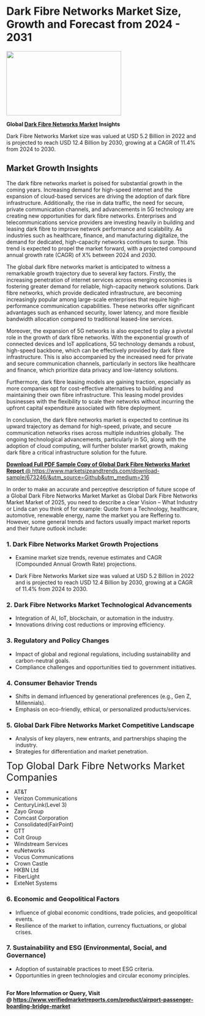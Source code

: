 <H1>Dark Fibre Networks Market Size, Growth and Forecast from 2024 - 2031</H1><img class="aligncenter size-medium wp-image-584254" src="https://thirdeyenews.in/wp-content/uploads/2024/09/Global-Market-Research-300x168.jpeg" alt="" width="300" height="168" /><p><strong>Global&nbsp;<a href="https://www.marketsizeandtrends.com/download-sample/673246/&amp;utm_source=Github&utm_medium=216">Dark Fibre Networks Market</a> Insights</strong></p><p>Dark Fibre Networks Market size was valued at USD 5.2 Billion in 2022 and is projected to reach USD 12.4 Billion by 2030, growing at a CAGR of 11.4% from 2024 to 2030.</p><p><h2>Market Growth Insights</h2> <p>The dark fibre networks market is poised for substantial growth in the coming years. Increasing demand for high-speed internet and the expansion of cloud-based services are driving the adoption of dark fibre infrastructure. Additionally, the rise in data traffic, the need for secure, private communication channels, and advancements in 5G technology are creating new opportunities for dark fibre networks. Enterprises and telecommunications service providers are investing heavily in building and leasing dark fibre to improve network performance and scalability. As industries such as healthcare, finance, and manufacturing digitalize, the demand for dedicated, high-capacity networks continues to surge. This trend is expected to propel the market forward, with a projected compound annual growth rate (CAGR) of X% between 2024 and 2030.</p> <p><a href="#"></a></p> <p>The global dark fibre networks market is anticipated to witness a remarkable growth trajectory due to several key factors. Firstly, the increasing penetration of internet services across emerging economies is fostering greater demand for reliable, high-capacity network solutions. Dark fibre networks, which provide dedicated infrastructure, are becoming increasingly popular among large-scale enterprises that require high-performance communication capabilities. These networks offer significant advantages such as enhanced security, lower latency, and more flexible bandwidth allocation compared to traditional leased-line services.</p> <p>Moreover, the expansion of 5G networks is also expected to play a pivotal role in the growth of dark fibre networks. With the exponential growth of connected devices and IoT applications, 5G technology demands a robust, high-speed backbone, which can be effectively provided by dark fibre infrastructure. This is also accompanied by the increased need for private and secure communication channels, particularly in sectors like healthcare and finance, which prioritize data privacy and low-latency solutions.</p> <p>Furthermore, dark fibre leasing models are gaining traction, especially as more companies opt for cost-effective alternatives to building and maintaining their own fibre infrastructure. This leasing model provides businesses with the flexibility to scale their networks without incurring the upfront capital expenditure associated with fibre deployment.</p> <p>In conclusion, the dark fibre networks market is expected to continue its upward trajectory as demand for high-speed, private, and secure communication networks rises across multiple industries globally. The ongoing technological advancements, particularly in 5G, along with the adoption of cloud computing, will further bolster market growth, making dark fibre a critical infrastructure solution for the future.</p> <p><a href="#"></p><p><span class=""><strong>Download Full PDF Sample Copy of Global Dark Fibre Networks Market Report</strong> @ <a href="https://www.marketsizeandtrends.com/download-sample/673246/&amp;utm_source=Github&utm_medium=216" target="_blank">https://www.marketsizeandtrends.com/download-sample/673246/&amp;utm_source=Github&utm_medium=216</a></span></p><p>In order to make an accurate and perceptive description of future scope of a Global&nbsp;Dark Fibre Networks Market Market as Global&nbsp;Dark Fibre Networks Market Market of 2025, you need to describe a clear Vision &ndash; What Industry or Linda can you think of for example: Quote from a Technology, healthcare, automotive, renewable energy, name the market you are Reffering to. However, some general trends and factors usually impact market reports and their future outlook include:</p><h3>1.&nbsp;<strong>Dark Fibre Networks Market Growth Projections</strong></h3><ul><li>Examine market size trends, revenue estimates and CAGR (Compounded Annual Growth Rate) projections.</li><li><p>Dark Fibre Networks Market size was valued at USD 5.2 Billion in 2022 and is projected to reach USD 12.4 Billion by 2030, growing at a CAGR of 11.4% from 2024 to 2030.</p></li></ul><h3>2.&nbsp;<strong>Dark Fibre Networks Market Technological Advancements</strong></h3><ul><li>Integration of AI, IoT, blockchain, or automation in the industry.</li><li>Innovations driving cost reductions or improving efficiency.</li></ul><h3>3.&nbsp;<strong>Regulatory and Policy Changes</strong></h3><ul><li>Impact of global and regional regulations, including sustainability and carbon-neutral goals.</li><li>Compliance challenges and opportunities tied to government initiatives.</li></ul><h3>4.&nbsp;<strong>Consumer Behavior Trends</strong></h3><ul><li>Shifts in demand influenced by generational preferences (e.g., Gen Z, Millennials).</li><li>Emphasis on eco-friendly, ethical, or personalized products/services.</li></ul><h3>5.&nbsp;<strong>Global Dark Fibre Networks Market Competitive Landscape</strong></h3><ul><li>Analysis of key players, new entrants, and partnerships shaping the industry.</li><li>Strategies for differentiation and market penetration.</li></ul><p data-pm-slice="1 1 []"><span style="color: inherit; font-family: inherit; font-size: 25px;">Top Global Dark Fibre Networks Market Companies</span></p><div class="" data-test-id=""><p><li>AT&T</li><li> Verizon Communications</li><li> CenturyLink(Level 3)</li><li> Zayo Group</li><li> Comcast Corporation</li><li> Consolidated(FairPoint)</li><li> GTT</li><li> Colt Group</li><li> Windstream Services</li><li> euNetworks</li><li> Vocus Communications</li><li> Crown Castle</li><li> HKBN Ltd</li><li> FiberLight</li><li> ExteNet Systems</li></p></div><h3>6.&nbsp;<strong>Economic and Geopolitical Factors</strong></h3><ul><li>Influence of global economic conditions, trade policies, and geopolitical events.</li><li>Resilience of the market to inflation, currency fluctuations, or global crises.</li></ul><h3>7.&nbsp;<strong>Sustainability and ESG (Environmental, Social, and Governance)</strong></h3><ul><li>Adoption of sustainable practices to meet ESG criteria.</li><li>Opportunities in green technologies and circular economy principles.</li></ul><h2><strong style="font-size: 14px;">For More Information or Query, Visit @&nbsp;</strong><a style="background-color: #ffffff; font-size: 14px;" href="https://www.marketsizeandtrends.com/report/dark-fibre-networks-market/" target="_blank">https://www.verifiedmarketreports.com/product/airport-passenger-boarding-bridge-market</a></h2>
